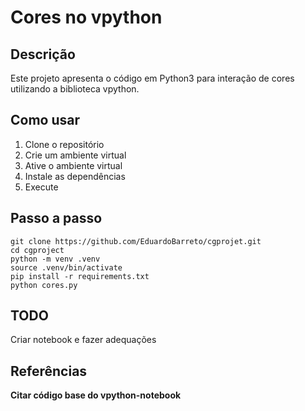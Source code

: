 # Cores no vpython

## Descrição

Este projeto apresenta o código em Python3 para interação de cores
utilizando a biblioteca vpython.

## Como usar

1. Clone o repositório
2. Crie um ambiente virtual
3. Ative o ambiente virtual
4. Instale as dependências
5. Execute

## Passo a passo

```
git clone https://github.com/EduardoBarreto/cgprojet.git
cd cgproject
python -m venv .venv
source .venv/bin/activate
pip install -r requirements.txt
python cores.py
```

## TODO

Criar notebook e fazer adequações

## Referências

**Citar código base do vpython-notebook**
